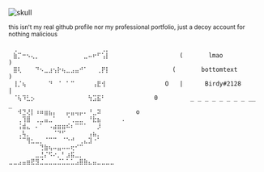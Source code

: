 ![skull](https://i.imgur.com/cIlY6a4.gif)

<sub> this isn't my real github profile nor my professional portfolio, just a decoy account for nothing malicious </sub>

```                         
⠀⢀⠀⠀⠀⠀⠀⠀⠀⠀⠀⠀⠀⠀⠀⠀⠀⠀⠀⠀⠀⢀⡀⠀
⠀⣷⡉⠒⠢⢄⡀⠀⠀⠀⠀⠀⠀⠀⠀⠀⠀⣀⠤⠖⠋⢡⡇⠀                  (       lmao            )
⠀⣿⢇⠀⠀⠀⠙⠢⣀⣰⢢⡗⢦⣀⣠⣤⠚⠁⠀⠀⢀⡟⡇⠀                (       bottomtext        )
⠀⢸⡈⢦⠀⠀⠀⠀⠀⠙⠀⠈⠀⠁⠉⠀⠀⠀⠀⢠⣟⢺⠀⠀              O   |      Birdy#2128       |
⠀⠈⢧⠹⣃⡢⠀⠀⠀⠀⠀⠀⠀⠀⠀⠀⠀⠀⢳⣩⣯⠃⠀⠀           0         _ _ _ _ _ _ _ _ __  _
⠀⠀⠺⣙⢜⡇⠰⠶⣶⣦⡄⠀⠀⡤⣤⢤⡤⠄⠘⣀⠽⠀⠀⠀      o
⠀⠀⢀⢹⣿⠀⢀⣀⣤⣀⠁⠀⠀⠈⢀⣀⣀⠀⠘⣗⣦⠀⠀⠀  .
⠀⠀⢨⣾⣄⠀⠄⠁⠀⠠⣴⣶⣶⠮⠆⠉⠉⠁⠀⠀⡸⠀⠀⠀
⠀⠀⢀⢧⡀⠀⠀⠀⠀⠀⠈⠙⠋⠀⠀⠀⠀⠀⢠⣦⡀⠀⠀⠀
⠀⠀⠈⠉⢻⣂⣀⡀⠈⠉⠉⠀⠈⠑⠚⠀⢀⣄⣹⠐⠁⠀⠀⠀
⠀⠀⠀⠀⠀⠀⠀⢙⣷⢦⠤⣤⠤⠤⢖⠊⠉⠀⠀⠀⠀⠀⠀⠀
⠀⠀⠀⠀⠀⠀⣀⣘⡌⠫⠔⡀⠃⣰⣯⣀⡀⠀⠀⠀⠀⠀⠀⠀
⣀⣀⣠⣤⣶⣟⣻⣈⣀⣀⣀⣈⣁⣁⣁⣠⣿⣷⣄⣤⣀⣀⣀⣀
```
